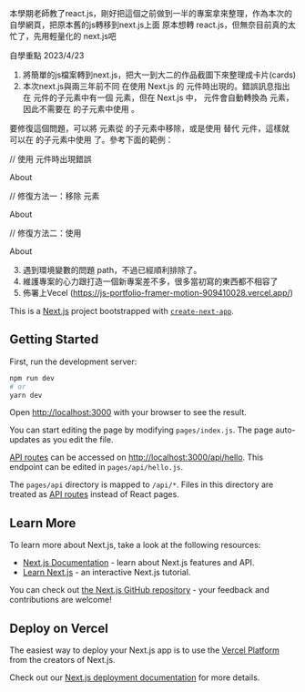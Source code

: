 本學期老師教了react.js，剛好把這個之前做到一半的專案拿來整理，作為本次的自學網頁，把原本舊的js轉移到next.js上面 
原本想轉 react.js，但無奈目前真的太忙了，先用輕量化的 next.js吧

自學重點 2023/4/23

1. 將簡單的js檔案轉到next.js，把大一到大二的作品截圖下來整理成卡片(cards)
2. 本次next.js與兩三年前不同 在使用 Next.js 的 <Link> 元件時出現的。錯誤訊息指出在 <Link> 元件的子元素中有一個 <a> 元素，但在 Next.js 中，<Link> 元件會自動轉換為 <a> 元素，因此不需要在 <Link> 的子元素中使用 <a>。

要修復這個問題，可以將 <a> 元素從 <Link> 的子元素中移除，或是使用 <Link legacyBehavior> 替代 <Link> 元件，這樣就可以在 <Link> 的子元素中使用 <a> 了。參考下面的範例：

// 使用 <Link> 元件時出現錯誤
<Link href="/about">
  <a>About</a>
</Link>

// 修復方法一：移除 <a> 元素
<Link href="/about">
  About
</Link>

// 修復方法二：使用 <Link legacyBehavior>
<Link href="/about" legacyBehavior>
  <a>About</a>
</Link>

3. 遇到環境變數的問題 path，不過已經順利排除了。
4. 維護專案的心力跟打造一個新專案差不多，很多當初寫的東西都不相容了
5. 佈署上Vecel (https://js-portfolio-framer-motion-909410028.vercel.app/)

This is a [Next.js](https://nextjs.org/) project bootstrapped with [`create-next-app`](https://github.com/vercel/next.js/tree/canary/packages/create-next-app).

## Getting Started

First, run the development server:

```bash
npm run dev
# or
yarn dev
```

Open [http://localhost:3000](http://localhost:3000) with your browser to see the result.

You can start editing the page by modifying `pages/index.js`. The page auto-updates as you edit the file.

[API routes](https://nextjs.org/docs/api-routes/introduction) can be accessed on [http://localhost:3000/api/hello](http://localhost:3000/api/hello). This endpoint can be edited in `pages/api/hello.js`.

The `pages/api` directory is mapped to `/api/*`. Files in this directory are treated as [API routes](https://nextjs.org/docs/api-routes/introduction) instead of React pages.

## Learn More

To learn more about Next.js, take a look at the following resources:

- [Next.js Documentation](https://nextjs.org/docs) - learn about Next.js features and API.
- [Learn Next.js](https://nextjs.org/learn) - an interactive Next.js tutorial.

You can check out [the Next.js GitHub repository](https://github.com/vercel/next.js/) - your feedback and contributions are welcome!

## Deploy on Vercel

The easiest way to deploy your Next.js app is to use the [Vercel Platform](https://vercel.com/new?utm_medium=default-template&filter=next.js&utm_source=create-next-app&utm_campaign=create-next-app-readme) from the creators of Next.js.

Check out our [Next.js deployment documentation](https://nextjs.org/docs/deployment) for more details.
